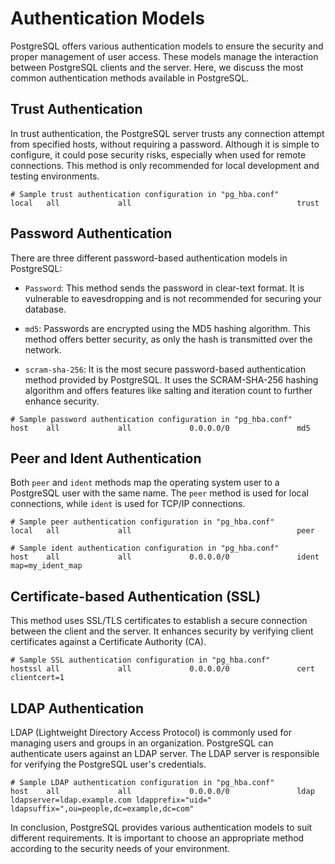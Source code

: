 # Authentication Models

PostgreSQL offers various authentication models to ensure the security and proper management of user access. These models manage the interaction between PostgreSQL clients and the server. Here, we discuss the most common authentication methods available in PostgreSQL.

## Trust Authentication

In trust authentication, the PostgreSQL server trusts any connection attempt from specified hosts, without requiring a password. Although it is simple to configure, it could pose security risks, especially when used for remote connections. This method is only recommended for local development and testing environments.

```
# Sample trust authentication configuration in "pg_hba.conf"
local   all             all                                     trust
```

## Password Authentication

There are three different password-based authentication models in PostgreSQL:

- `Password`: This method sends the password in clear-text format. It is vulnerable to eavesdropping and is not recommended for securing your database.

- `md5`: Passwords are encrypted using the MD5 hashing algorithm. This method offers better security, as only the hash is transmitted over the network.

- `scram-sha-256`: It is the most secure password-based authentication method provided by PostgreSQL. It uses the SCRAM-SHA-256 hashing algorithm and offers features like salting and iteration count to further enhance security.

```
# Sample password authentication configuration in "pg_hba.conf"
host    all             all             0.0.0.0/0               md5
```

## Peer and Ident Authentication

Both `peer` and `ident` methods map the operating system user to a PostgreSQL user with the same name. The `peer` method is used for local connections, while `ident` is used for TCP/IP connections.

```
# Sample peer authentication configuration in "pg_hba.conf"
local   all             all                                     peer

# Sample ident authentication configuration in "pg_hba.conf"
host    all             all             0.0.0.0/0               ident map=my_ident_map
```

## Certificate-based Authentication (SSL)

This method uses SSL/TLS certificates to establish a secure connection between the client and the server. It enhances security by verifying client certificates against a Certificate Authority (CA).

```
# Sample SSL authentication configuration in "pg_hba.conf"
hostssl all             all             0.0.0.0/0               cert clientcert=1
```

## LDAP Authentication

LDAP (Lightweight Directory Access Protocol) is commonly used for managing users and groups in an organization. PostgreSQL can authenticate users against an LDAP server. The LDAP server is responsible for verifying the PostgreSQL user's credentials.

```
# Sample LDAP authentication configuration in "pg_hba.conf"
host    all             all             0.0.0.0/0               ldap ldapserver=ldap.example.com ldapprefix="uid=" ldapsuffix=",ou=people,dc=example,dc=com"
```

In conclusion, PostgreSQL provides various authentication models to suit different requirements. It is important to choose an appropriate method according to the security needs of your environment.